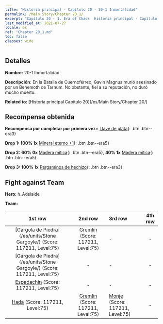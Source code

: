 ```yaml
---
title: "Historia principal - Capítulo 20 - 20-1 Inmortalidad"
permalink: /Main Story/Chapter 20_1/
excerpt: "Capítulo 20 - 1. Era of Chaos  Historia principal - Capítulo 20_1. 20-1 Inmortalidad"
last_modified_at: 2021-07-27
locale: es
ref: "Chapter 20_1.md"
toc: false
classes: wide
---
```


## Detalles

 **Nombre:** 20-1 Inmortalidad

 **Descripción:** En la Batalla de Cuernoférreo, Gavin Magnus murió asesinado por un Behemoth de Tarnum. No obstante, fiel a su reputación, no duró mucho muerto.

 **Related to:** [Historia principal Capítulo 20](/es/Main Story/Chapter 20/)

## Recompensa obtenida

 **Recompensa por completar por primera vez::** [Llave de plata](/ItemsES/con_693/){: .btn .btn--era3}

 **Drop 1:** **100% 1x** [Mineral eterno +1](/ItemsES/mat_68/){: .btn .btn--era5}

 **Drop 2:** **60% 0x** [Madera mítica](/ItemsES/mat_62/){: .btn .btn--era5}, **40% 1x** [Madera mítica](/ItemsES/mat_62/){: .btn .btn--era5}

 **Drop 3:** **100% 1x** [Pergaminos de hechizo](/ItemsES/con_694/){: .btn .btn--era3}


## Fight against Team
 **Hero:** h_Adelaide

 **Team:**


  | 1st row | 2nd row | 3rd row | 4th row |
  |:----:|:----:|:----|:----:|
  | [Gárgola de Piedra](/es/units/Stone Gargoyle/) (Score: 117211, Level:75)  | [Gremlin](/es/units/Gremlin/) (Score: 117211, Level:75)  | - | - |
  | [Gárgola de Piedra](/es/units/Stone Gargoyle/) (Score: 117211, Level:75)  | - | - | - |
  | [Espadachín](/es/units/Swordsman/) (Score: 117211, Level:75)  | - | - | - |
  | [Hada](/es/units/Sprite/) (Score: 117211, Level:75)  | [Gremlin](/es/units/Gremlin/) (Score: 117211, Level:75)  | [Monje](/es/units/Monk/) (Score: 117211, Level:75)  | - |


